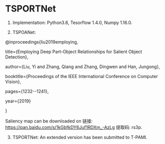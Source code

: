 # TSPORTNet
1. Implementation: Python3.6, Tesorflow 1.4.0, Numpy 1.16.0.

2. TSPOANet: 

@inproceedings{liu2019employing,

  title={Employing Deep Part-Object Relationships for Salient Object Detection},
  
  author={Liu, Yi and Zhang, Qiang and Zhang, Dingwen and Han, Jungong},
  
  booktitle={Proceedings of the IEEE International Conference on Computer Vision},
  
  pages={1232--1241},
  
  year={2019}
  
}

Saliency map can be downloaded on 链接: https://pan.baidu.com/s/1kGbfkDY6Juf1RDXm_-AzLg 提取码: rs3p.

3. TSPORTNet: An extended version has been submitted to T-PAMI.
